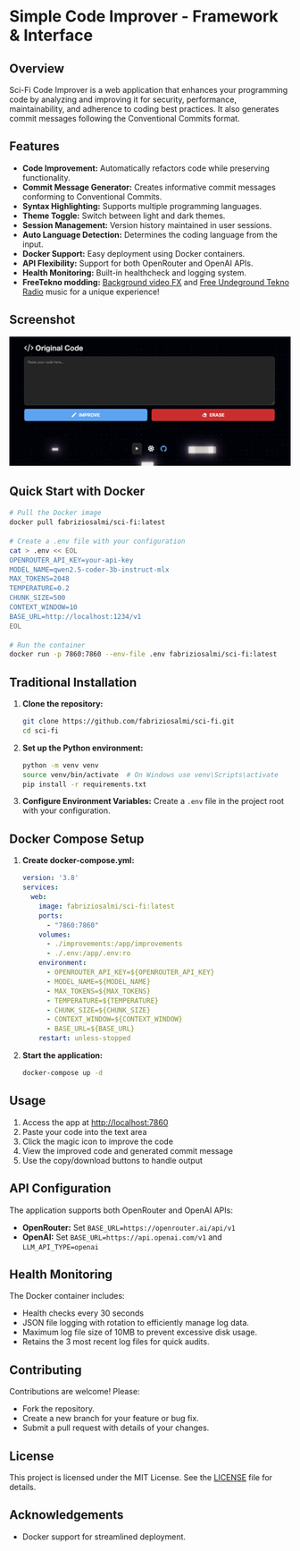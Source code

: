 # Simple Code Improver - Framework & Interface

## Overview
Sci-Fi Code Improver is a web application that enhances your programming code by analyzing and improving it for security, performance, maintainability, and adherence to coding best practices. It also generates commit messages following the Conventional Commits format.

## Features
- **Code Improvement:** Automatically refactors code while preserving functionality.
- **Commit Message Generator:** Creates informative commit messages conforming to Conventional Commits.
- **Syntax Highlighting:** Supports multiple programming languages.
- **Theme Toggle:** Switch between light and dark themes.
- **Session Management:** Version history maintained in user sessions.
- **Auto Language Detection:** Determines the coding language from the input.
- **Docker Support:** Easy deployment using Docker containers.
- **API Flexibility:** Support for both OpenRouter and OpenAI APIs.
- **Health Monitoring:** Built-in healthcheck and logging system.
- **FreeTekno modding:** [Background video FX](https://pixabay.com/it/users/ceos_stock-13890949/) and [Free Undeground Tekno Radio](https://radio.free-tekno.com) music for a unique experience!

## Screenshot

![screenshot](https://github.com/fabriziosalmi/sci-fi/blob/main/static/sci-fi_screenshot.png?raw=true)

## Quick Start with Docker

```bash
# Pull the Docker image
docker pull fabriziosalmi/sci-fi:latest

# Create a .env file with your configuration
cat > .env << EOL
OPENROUTER_API_KEY=your-api-key
MODEL_NAME=qwen2.5-coder-3b-instruct-mlx
MAX_TOKENS=2048
TEMPERATURE=0.2
CHUNK_SIZE=500
CONTEXT_WINDOW=10
BASE_URL=http://localhost:1234/v1
EOL

# Run the container
docker run -p 7860:7860 --env-file .env fabriziosalmi/sci-fi:latest
```

## Traditional Installation
1. **Clone the repository:**
   ```bash
   git clone https://github.com/fabriziosalmi/sci-fi.git
   cd sci-fi
   ```
2. **Set up the Python environment:**
   ```bash
   python -m venv venv
   source venv/bin/activate  # On Windows use venv\Scripts\activate
   pip install -r requirements.txt
   ```
3. **Configure Environment Variables:**
   Create a `.env` file in the project root with your configuration.

## Docker Compose Setup
1. **Create docker-compose.yml:**
   ```yaml
   version: '3.8'
   services:
     web:
       image: fabriziosalmi/sci-fi:latest
       ports:
         - "7860:7860"
       volumes:
         - ./improvements:/app/improvements
         - ./.env:/app/.env:ro
       environment:
         - OPENROUTER_API_KEY=${OPENROUTER_API_KEY}
         - MODEL_NAME=${MODEL_NAME}
         - MAX_TOKENS=${MAX_TOKENS}
         - TEMPERATURE=${TEMPERATURE}
         - CHUNK_SIZE=${CHUNK_SIZE}
         - CONTEXT_WINDOW=${CONTEXT_WINDOW}
         - BASE_URL=${BASE_URL}
       restart: unless-stopped
   ```

2. **Start the application:**
   ```bash
   docker-compose up -d
   ```

## Usage
1. Access the app at [http://localhost:7860](http://localhost:7860)
2. Paste your code into the text area
3. Click the magic icon to improve the code
4. View the improved code and generated commit message
5. Use the copy/download buttons to handle output

## API Configuration
The application supports both OpenRouter and OpenAI APIs:
- **OpenRouter:** Set `BASE_URL=https://openrouter.ai/api/v1`
- **OpenAI:** Set `BASE_URL=https://api.openai.com/v1` and `LLM_API_TYPE=openai`

## Health Monitoring
The Docker container includes:
- Health checks every 30 seconds
- JSON file logging with rotation to efficiently manage log data.
- Maximum log file size of 10MB to prevent excessive disk usage.
- Retains the 3 most recent log files for quick audits.

## Contributing
Contributions are welcome! Please:
- Fork the repository.
- Create a new branch for your feature or bug fix.
- Submit a pull request with details of your changes.

## License
This project is licensed under the MIT License. See the [LICENSE](./LICENSE) file for details.

## Acknowledgements
- Docker support for streamlined deployment.
